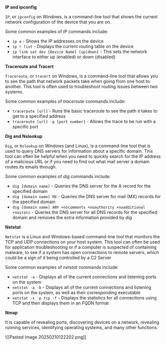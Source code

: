 **IP and ipconfig**

`IP`, or `ipconfig` on Windows, is a command-line tool that shows the current network configuration of the device that you are on.

Some common examples of _IP_ commands include:

- `ip a` - Shows the IP addresses on the device
- `ip r list` - Displays the current routing table on the device
- `ip link set dev [Device Name] [up|down]` - This sets the network interface to either up (enabled) or down (disabled)

**Traceroute and Tracert**

`Traceroute`, or `tracert` on Windows, is a command-line tool that allows you to see the path that network packets take when going from one host to another. This tool is often used to troubleshoot routing issues between two systems.

Some common examples of _traceroute_ commands include:

- `traceroute [url]` - Runs the basic traceroute to see the path it takes to get to a specified address
- `traceroute [url] -p [port number]` - Allows the trace to be run with a specific port

**Dig and Nslookup**

`Dig`, or `Nslookup` on Windows (and Linux), is a command-line tool that is used to query DNS servers for information about a specific domain. This tool can often be helpful when you need to quickly search for the IP address of a malicious URL or if you need to find out what mail server a domain routes its emails through.

Some common examples of _dig_ commands include:

- `dig [domain name]` - Queries the DNS server for the A record for the specified domain
- `dig [domain name] MX` - Queries the DNS server for mail (MX) records for the specified domain
- `dig [domain name] ANY +nocomments +noauthority +noadditional +nostats` - Queries the DNS server for all DNS records for the specified domain and removes the extra information provided by dig

**Netstat**

`Netstat` is a Linux and Windows-based command-line tool that monitors the TCP and UDP connections on your host system. This tool can often be used for application troubleshooting or if a computer is suspected of containing malware, to see if a system has open connections to remote servers, which could be a sign of it being controlled by a C2 Server

Some common examples of _netstat_ commands include:

- `netstat -a` - Displays all of the current connections and listening ports on the system
- `netstat -a -b` - Displays all of the current connections and listening ports on the system, as well as their corresponding executable
- `netstat -s -p tcp -f` - Displays the statistics for all connections using TCP and then displays them in an FQDN format

**Nmap**

It is capable of revealing ports, discovering devices on a network, revealing running services, identifying operating systems, and many other functions.

![[Pasted image 20250210122202.png]]